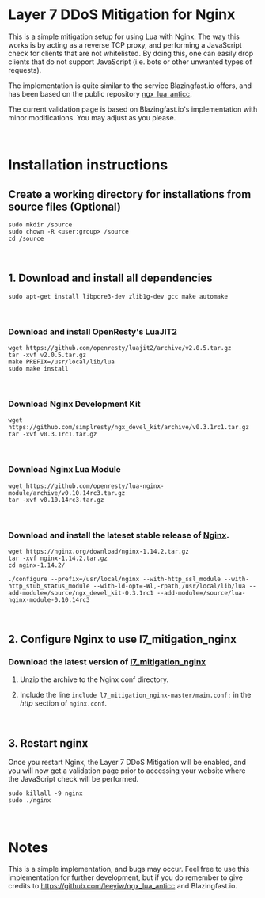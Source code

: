 # Layer 7 DDoS Mitigation for Nginx

This is a simple mitigation setup for using Lua with Nginx. The way this works is by acting as a reverse TCP proxy, and performing a JavaScript check for clients that are not whitelisted. By doing this, one can easily drop clients that do not support JavaScript (i.e. bots or other unwanted types of requests). 

The implementation is quite similar to the service Blazingfast.io offers, and has been based on the public repository [ngx_lua_anticc](https://github.com/leeyiw/ngx_lua_anticc).

The current validation page is based on Blazingfast.io's implementation with minor modifications. You may adjust as you please. 

<br>

# Installation instructions

## Create a working directory for installations from source files (Optional)
```
sudo mkdir /source
sudo chown -R <user:group> /source
cd /source
```

<br>

## 1. Download and install all dependencies

```
sudo apt-get install libpcre3-dev zlib1g-dev gcc make automake
```

<br>

### Download and install OpenResty's LuaJIT2
```
wget https://github.com/openresty/luajit2/archive/v2.0.5.tar.gz
tar -xvf v2.0.5.tar.gz
make PREFIX=/usr/local/lib/lua
sudo make install
```

<br>

### Download Nginx Development Kit
```
wget https://github.com/simplresty/ngx_devel_kit/archive/v0.3.1rc1.tar.gz
tar -xvf v0.3.1rc1.tar.gz
```

<br>

### Download Nginx Lua Module
```
wget https://github.com/openresty/lua-nginx-module/archive/v0.10.14rc3.tar.gz
tar -xvf v0.10.14rc3.tar.gz
```

<br>

### Download and install the lateset stable release of [Nginx](https://nginx.org/download/nginx-1.14.2.tar.gz).
```
wget https://nginx.org/download/nginx-1.14.2.tar.gz
tar -xvf nginx-1.14.2.tar.gz
cd nginx-1.14.2/

./configure --prefix=/usr/local/nginx --with-http_ssl_module --with-http_stub_status_module --with-ld-opt=-Wl,-rpath,/usr/local/lib/lua --add-module=/source/ngx_devel_kit-0.3.1rc1 --add-module=/source/lua-nginx-module-0.10.14rc3
```

<br>



## 2. Configure Nginx to use **l7_mitigation_nginx**

### Download the latest version of [l7_mitigation_nginx](https://github.com/nicolaipre/l7_mitigation_nginx/archive/master.zip)
1. Unzip the archive to the Nginx conf directory.

2. Include the line `include l7_mitigation_nginx-master/main.conf;` in the *http* section of `nginx.conf`.

<br>


## 3. Restart nginx
Once you restart Nginx, the Layer 7 DDoS Mitigation will be enabled, and you will now get a validation page prior to accessing your website where the JavaScript check will be performed. 
```
sudo killall -9 nginx
sudo ./nginx
```


<br>


# Notes
This is a simple implementation, and bugs may occur. Feel free to use this implementation for further development, but if you do remember to give credits to https://github.com/leeyiw/ngx_lua_anticc and Blazingfast.io. 